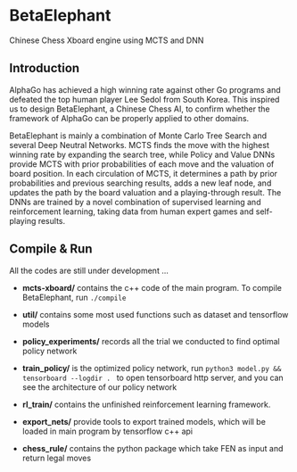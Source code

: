 # BetaElephant
Chinese Chess Xboard engine using MCTS and DNN

## Introduction
AlphaGo has achieved a high winning rate against other Go programs and defeated the top human player Lee Sedol from South Korea. This inspired us to design BetaElephant, a Chinese Chess AI, to confirm whether the framework of AlphaGo can be properly applied to other domains.

BetaElephant is mainly a combination of Monte Carlo Tree Search and several Deep Neutral Networks. MCTS finds the move with the highest winning rate by expanding the search tree, while Policy and Value DNNs provide MCTS with prior probabilities of each move and the valuation of board position. In each circulation of MCTS, it determines a path by prior probabilities and previous searching results, adds a new leaf node, and updates the path by the board valuation and a playing-through result. The DNNs are trained by a novel combination of supervised learning and reinforcement learning, taking data from human expert games and self-playing results.

## Compile & Run

All the codes are still under development ...

- <b>mcts-xboard/</b> contains the c++ code of the main program. To compile BetaElephant, run <code>./compile </code> 

- <b>util/</b> contains some most used functions such as dataset and tensorflow models

- <b>policy_experiments/</b> records all the trial we conducted to find optimal policy network

- <b>train_policy/</b> is the optimized policy network, run 
<code>python3 model.py && tensorboard --logdir . </code> 
to open tensorboard http server, and you can see the architecture of our policy network

- <b>rl_train/</b> contains the unfinished reinforcement learning framework.

- <b>export_nets/</b> provide tools to export trained models, which will be loaded in main program by tensorflow c++ api

- <b>chess_rule/</b> contains the python package which take FEN as input and return legal moves
